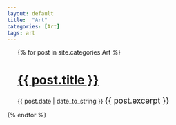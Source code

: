 ```yaml
---
layout: default
title:  "Art"
categories: [Art]
tags: art
---
```


<ul>
  {% for post in site.categories.Art %}
    <h1><a href="{{ post.url }}">{{ post.title }}</a></h1>
    <span>{{ post.date | date_to_string }}</span>
     <span style="font-size: 1.3em"> {{ post.excerpt }}</span>
     </ul>
    
  {% endfor %}

